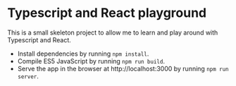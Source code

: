 # Typescript and React playground
This is a small skeleton project to allow me to learn and play around with Typescript and React.

* Install dependencies by running `npm install`.
* Compile ES5 JavaScript by running `npm run build`.
* Serve the app in the browser at http://localhost:3000 by running `npm run server`.
